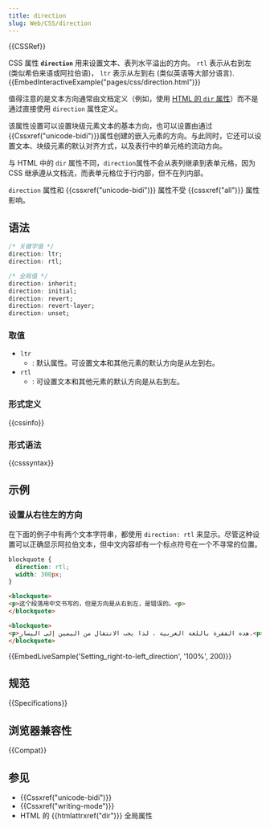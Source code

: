 ```yaml
---
title: direction
slug: Web/CSS/direction
---
```


{{CSSRef}}

CSS 属性 **`direction`** 用来设置文本、表列水平溢出的方向。 `rtl` 表示从右到左 (类似希伯来语或阿拉伯语)， `ltr` 表示从左到右 (类似英语等大部分语言).{{EmbedInteractiveExample("pages/css/direction.html")}}

值得注意的是文本方向通常由文档定义（例如，使用 [HTML 的 `dir` 属性](/zh-CN/docs/Web/HTML/Global_attributes/dir)）而不是通过直接使用 `direction` 属性定义。

该属性设置可以设置块级元素文本的基本方向，也可以设置由通过 {{Cssxref("unicode-bidi")}}属性创建的嵌入元素的方向。与此同时，它还可以设置文本、块级元素的默认对齐方式，以及表行中的单元格的流动方向。

与 HTML 中的 `dir` 属性不同，`direction`属性不会从表列继承到表单元格，因为 CSS 继承遵从文档流，而表单元格位于行内部，但不在列内部。

`direction` 属性和 {{cssxref("unicode-bidi")}} 属性不受 {{cssxref("all")}} 属性影响。

## 语法

```css
/* 关键字值 */
direction: ltr;
direction: rtl;

/* 全局值 */
direction: inherit;
direction: initial;
direction: revert;
direction: revert-layer;
direction: unset;
```

### 取值

- `ltr`
  - : 默认属性。可设置文本和其他元素的默认方向是从左到右。
- `rtl`
  - : 可设置文本和其他元素的默认方向是从右到左。

### 形式定义

{{cssinfo}}

### 形式语法

{{csssyntax}}

## 示例

### 设置从右往左的方向

在下面的例子中有两个文本字符串，都使用 `direction: rtl` 来显示。尽管这种设置可以正确显示阿拉伯文本，但中文内容却有一个标点符号在一个不寻常的位置。

```css
blockquote {
  direction: rtl;
  width: 300px;
}
```

```html
<blockquote>
<p>这个段落用中文书写的，但是方向是从右到左，是错误的。<p>
</blockquote>

<blockquote>
<p>هذه الفقرة باللغة العربية ، لذا يجب الانتقال من اليمين إلى اليسار.<p>
</blockquote>
```

{{EmbedLiveSample('Setting_right-to-left_direction', '100%', 200)}}

## 规范

{{Specifications}}

## 浏览器兼容性

{{Compat}}

## 参见

- {{Cssxref("unicode-bidi")}}
- {{Cssxref("writing-mode")}}
- HTML 的 {{htmlattrxref("dir")}} 全局属性
